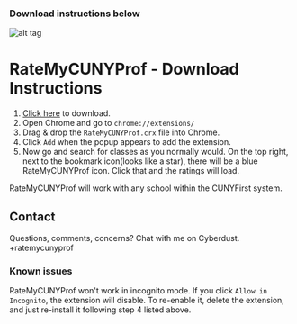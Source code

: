 ### Download instructions below
![alt tag](http://i.imgur.com/PWMp2I1.png)
# RateMyCUNYProf - Download Instructions
1. [Click here](https://github.com/m22222/RateMyCUNYProf/raw/master/RateMyCUNYProf.crx) to download.
2. Open Chrome and go to `chrome://extensions/`
3. Drag & drop the `RateMyCUNYProf.crx` file into Chrome.
4. Click `Add` when the popup appears to add the extension.
5. Now go and search for classes as you normally would. On the top right, next to the bookmark icon(looks like a star), there will be a blue RateMyCUNYProf icon. Click that and the ratings will load.

RateMyCUNYProf will work with any school within the CUNYFirst system.

## Contact
Questions, comments, concerns? Chat with me on Cyberdust. +ratemycunyprof

### Known issues
RateMyCUNYProf won't work in incognito mode. If you click `Allow in Incognito`, the extension will disable. To re-enable it, delete the extension, and just re-install it following step 4 listed above.
